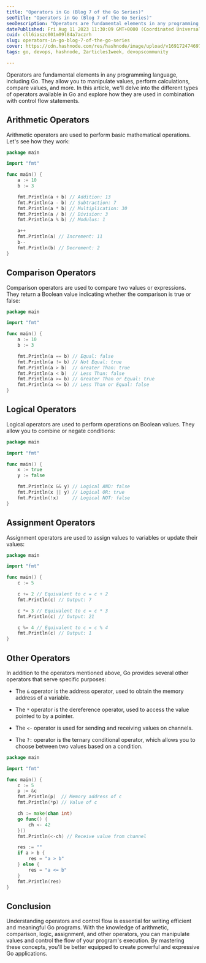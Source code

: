 ```yaml
---
title: "Operators in Go (Blog 7 of the Go Series)"
seoTitle: "Operators in Go (Blog 7 of the Go Series)"
seoDescription: "Operators are fundamental elements in any programming language, including Go."
datePublished: Fri Aug 11 2023 11:30:09 GMT+0000 (Coordinated Universal Time)
cuid: cll6iaszc001m09l84a7aczrh
slug: operators-in-go-blog-7-of-the-go-series
cover: https://cdn.hashnode.com/res/hashnode/image/upload/v1691724746979/11c19df4-e952-436a-ab51-5c8979104d4b.png
tags: go, devops, hashnode, 2articles1week, devopscommunity

---
```


Operators are fundamental elements in any programming language, including Go. They allow you to manipulate values, perform calculations, compare values, and more. In this article, we'll delve into the different types of operators available in Go and explore how they are used in combination with control flow statements.

## Arithmetic Operators

Arithmetic operators are used to perform basic mathematical operations. Let's see how they work:

```go
package main

import "fmt"

func main() {
    a := 10
    b := 3

    fmt.Println(a + b) // Addition: 13
    fmt.Println(a - b) // Subtraction: 7
    fmt.Println(a * b) // Multiplication: 30
    fmt.Println(a / b) // Division: 3
    fmt.Println(a % b) // Modulus: 1

    a++
    fmt.Println(a) // Increment: 11
    b--
    fmt.Println(b) // Decrement: 2
}
```

## Comparison Operators

Comparison operators are used to compare two values or expressions. They return a Boolean value indicating whether the comparison is true or false:

```go
package main

import "fmt"

func main() {
    a := 10
    b := 3

    fmt.Println(a == b) // Equal: false
    fmt.Println(a != b) // Not Equal: true
    fmt.Println(a > b)  // Greater Than: true
    fmt.Println(a < b)  // Less Than: false
    fmt.Println(a >= b) // Greater Than or Equal: true
    fmt.Println(a <= b) // Less Than or Equal: false
}
```

## Logical Operators

Logical operators are used to perform operations on Boolean values. They allow you to combine or negate conditions:

```go
package main

import "fmt"

func main() {
    x := true
    y := false

    fmt.Println(x && y) // Logical AND: false
    fmt.Println(x || y) // Logical OR: true
    fmt.Println(!x)     // Logical NOT: false
}
```

## Assignment Operators

Assignment operators are used to assign values to variables or update their values:

```go
package main

import "fmt"

func main() {
    c := 5

    c += 2 // Equivalent to c = c + 2
    fmt.Println(c) // Output: 7

    c *= 3 // Equivalent to c = c * 3
    fmt.Println(c) // Output: 21

    c %= 4 // Equivalent to c = c % 4
    fmt.Println(c) // Output: 1
}
```

## Other Operators

In addition to the operators mentioned above, Go provides several other operators that serve specific purposes:

* The `&` operator is the address operator, used to obtain the memory address of a variable.
    
* The `*` operator is the dereference operator, used to access the value pointed to by a pointer.
    
* The `<-` operator is used for sending and receiving values on channels.
    
* The `?:` operator is the ternary conditional operator, which allows you to choose between two values based on a condition.
    

```go
package main

import "fmt"

func main() {
    c := 5
    p := &c
    fmt.Println(p)  // Memory address of c
    fmt.Println(*p) // Value of c

    ch := make(chan int)
    go func() {
        ch <- 42
    }()
    fmt.Println(<-ch) // Receive value from channel

    res := ""
    if a > b {
        res = "a > b"
    } else {
        res = "a <= b"
    }
    fmt.Println(res)
}
```

## Conclusion

Understanding operators and control flow is essential for writing efficient and meaningful Go programs. With the knowledge of arithmetic, comparison, logic, assignment, and other operators, you can manipulate values and control the flow of your program's execution. By mastering these concepts, you'll be better equipped to create powerful and expressive Go applications.